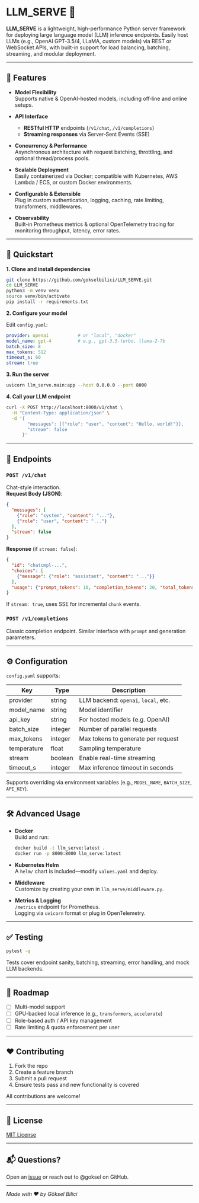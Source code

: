 # LLM_SERVE 🚀

**LLM_SERVE** is a lightweight, high-performance Python server framework for deploying large language model (LLM) inference endpoints. Easily host LLMs (e.g., OpenAI GPT‑3.5/4, LLaMA, custom models) via REST or WebSocket APIs, with built-in support for load balancing, batching, streaming, and modular deployment.

---

## 🚀 Features

- **Model Flexibility**  
  Supports native & OpenAI-hosted models, including off‑line and online setups.

- **API Interface**  
  - **RESTful HTTP** endpoints (`/v1/chat`, `/v1/completions`)  
  - **Streaming responses** via Server‑Sent Events (SSE)

- **Concurrency & Performance**  
  Asynchronous architecture with request batching, throttling, and optional thread/process pools.

- **Scalable Deployment**  
  Easily containerized via Docker; compatible with Kubernetes, AWS Lambda / ECS, or custom Docker environments.

- **Configurable & Extensible**  
  Plug in custom authentication, logging, caching, rate limiting, transformers, middlewares.

- **Observability**  
  Built-in Prometheus metrics & optional OpenTelemetry tracing for monitoring throughput, latency, error rates.

---

## 🔧 Quickstart

**1. Clone and install dependencies**

```bash
git clone https://github.com/gokselbilici/LLM_SERVE.git
cd LLM_SERVE
python3 -m venv venv
source venv/bin/activate
pip install -r requirements.txt
```

**2. Configure your model**

Edit `config.yaml`:

```yaml
provider: openai           # or "local", "docker"
model_name: gpt-4          # e.g., gpt-3.5-turbo, llama-2-7b
batch_size: 8
max_tokens: 512
timeout_s: 60
stream: true
```

**3. Run the server**

```bash
uvicorn llm_serve.main:app --host 0.0.0.0 --port 8000
```

**4. Call your LLM endpoint**

```bash
curl -X POST http://localhost:8000/v1/chat \
  -H "Content-Type: application/json" \
  -d '{
        "messages": [{"role": "user", "content": "Hello, world!"}],
        "stream": false
      }'
```

---

## 🧩 Endpoints

### `POST /v1/chat`
Chat-style interaction.  
**Request Body (JSON)**:

```json
{
  "messages": [
    {"role": "system", "content": "..."},
    {"role": "user", "content": "..."}
  ],
  "stream": false
}
```

**Response** (if `stream: false`):

```json
{
  "id": "chatcmpl-...",
  "choices": [
    {"message": {"role": "assistant", "content": "..."}}
  ],
  "usage": {"prompt_tokens": 10, "completion_tokens": 20, "total_tokens": 30}
}
```

If `stream: true`, uses SSE for incremental `chunk` events.

### `POST /v1/completions`
Classic completion endpoint. Similar interface with `prompt` and generation parameters.

---

## ⚙️ Configuration

`config.yaml` supports:

| Key              | Type     | Description                              |
|------------------|----------|------------------------------------------|
| provider         | string   | LLM backend: `openai`, `local`, etc.    |
| model_name       | string   | Model identifier                         |
| api_key          | string   | For hosted models (e.g. OpenAI)         |
| batch_size       | integer  | Number of parallel requests              |
| max_tokens       | integer  | Max tokens to generate per request       |
| temperature      | float    | Sampling temperature                     |
| stream           | boolean  | Enable real-time streaming               |
| timeout_s        | integer  | Max inference timeout in seconds         |

Supports overriding via environment variables (e.g., `MODEL_NAME`, `BATCH_SIZE`, `API_KEY`).

---

## 🛠️ Advanced Usage

- **Docker**  
  Build and run:

  ```bash
  docker build -t llm_serve:latest .
  docker run -p 8000:8000 llm_serve:latest
  ```

- **Kubernetes Helm**  
  A `helm/` chart is included—modify `values.yaml` and deploy.

- **Middleware**  
  Customize by creating your own in `llm_serve/middleware.py`.

- **Metrics & Logging**  
  `/metrics` endpoint for Prometheus.  
  Logging via `uvicorn` format or plug in OpenTelemetry.

---

## ✅ Testing

```bash
pytest -q
```

Tests cover endpoint sanity, batching, streaming, error handling, and mock LLM backends.

---

## 🚧 Roadmap

- [ ] Multi-model support  
- [ ] GPU-backed local inference (e.g., `transformers`, `accelerate`)  
- [ ] Role-based auth / API key management  
- [ ] Rate limiting & quota enforcement per user

---

## ❤️ Contributing

1. Fork the repo  
2. Create a feature branch  
3. Submit a pull request  
4. Ensure tests pass and new functionality is covered

All contributions are welcome!

---

## 📄 License

[MIT License](./LICENSE)

---

## 📬 Questions?

Open an [issue](https://github.com/gokselbilici/LLM_SERVE/issues) or reach out to @goksel on GitHub.

---

*Made with ❤️ by Göksel Bilici*

